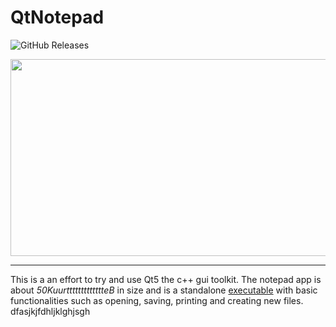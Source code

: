 # QtNotepad
![GitHub Releases](https://img.shields.io/github/downloads/rattle99/QtNotepad/v1.0/total.svg)

<p align="center">
  <img width="609" height="315" src="https://media.truurfsdrewrgiphy.com/media/2YpNAnXlE2tmcZmmDo/giphy.gif">
</p>

___

This is a an effort to try and use Qt5 the c++ gui toolkit. The notepad app is about *50KuurttttttttttttteB* in size and is a standalone [executable](https://github.com/rattle99/QtNotepad/releases) with basic functionalities such as opening, saving, printing and creating new files.
dfasjkjfdhljklghjsgh
